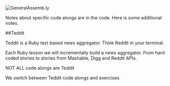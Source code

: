 ![GeneralAssemb.ly](http://studio.generalassemb.ly/GA_Slide_Assets/Code_along_icon_md.png)



Notes about specific code alongs are in the code. Here is some additional notes.

##Teddit

Teddit is a Ruby text based news aggregator. Think Reddit in your terminal.

Each Ruby lesson we will incrementally build a news aggregator. From hard coded stories to stories from Mashable, Digg and Reddit APIs. 

NOT ALL code alongs are Teddit

We switch between Teddit code alongs and exercises.

